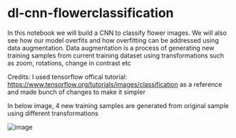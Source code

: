 # dl-cnn-flowerclassification

In this notebook we will build a CNN to classify flower images. We will also see how our model overfits and how overfitting can be addressed using data augmentation. Data augmentation is a process of generating new training samples from current training dataset using transformations such as zoom, rotations, change in contrast etc

Credits: I used tensorflow offical tutorial: https://www.tensorflow.org/tutorials/images/classification as a reference and made bunch of changes to make it simpler

In below image, 4 new training samples are generated from original sample using different transformations

![image](https://github.com/manoharpavuluri/dl-cnn-flowerclassification/assets/5200282/a92021d0-1c26-40f2-8016-fab3fdff21c1)

